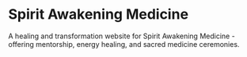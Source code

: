 # Spirit Awakening Medicine

A healing and transformation website for Spirit Awakening Medicine - offering mentorship, energy healing, and sacred medicine ceremonies.
